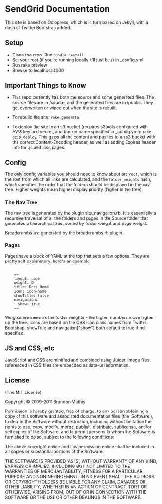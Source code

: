 # SendGrid Documentation

This site is based on Octopress, which is in turn based on Jekyll, with a dash of Twitter Bootstrap added.

## Setup

* Clone the repo. Run <code>bundle install</code>.
* Set your root (if you're running locally it'll just be /) in _config.yml
* Run rake preview
* Browse to localhost:4000

## Important Things to Know

* This repo currently has both the source and some generated files. The source files are in  /source, and the generated files are in /public. They get overwritten or wiped out when the site is rebuilt.

* To rebuild the site: <code>rake generate</code>

* To deploy the site to an s3 bucket (requires s3tools configured with AWS key and secret, and bucket name specified in _config.yml): <code>rake gzip_deploy</code>. This gzips all the content and pushes to an s3 bucket with the correct Content-Encoding header, as well as adding Expires header info for .js and .css pages.

## Config

The only config variables you should need to know about are <code>root</code>, which is the root from which all links are calculated, and the <code>folder_weights</code> hash, which specifies the order that the folders should be displayed in the nav tree. Higher weights mean higher display priority (higher in the tree).

### The Nav Tree

The nav tree is generated by the plugin site_navigation.rb. It is essentially a recursive traversal of all the folders and pages in the Source folder that generates a hierarchical tree, sorted by folder weight and page weight.

Breadcrumbs are generated by the breadcrumbs.rb plugin.

### Pages

Pages have a block of YAML at the top that sets a few options. They are pretty self explanatory; here's an example

<code>
	---
	layout: page
	weight: 0
	title: Docs Home
	icon: icon-home
	showTitle: false
	navigation:
	  show: true
	---
</code>

Weights are same as the folder weights - the higher numbers move higher up the tree. Icons are based on the CSS icon class names from Twitter Bootstrap. showTitle and navigation["show"] both default to true if not specified.

## JS and CSS, etc
JavaScript and CSS are minified and combined using Juicer. Image files referenced in CSS files are embedded as data-uri information. 

## License
(The MIT License)

Copyright © 2009-2011 Brandon Mathis

Permission is hereby granted, free of charge, to any person obtaining a copy of this software and associated documentation files (the ‘Software’), to deal in the Software without restriction, including without limitation the rights to use, copy, modify, merge, publish, distribute, sublicense, and/or sell copies of the Software, and to permit persons to whom the Software is furnished to do so, subject to the following conditions:

The above copyright notice and this permission notice shall be included in all copies or substantial portions of the Software.

THE SOFTWARE IS PROVIDED ‘AS IS’, WITHOUT WARRANTY OF ANY KIND, EXPRESS OR IMPLIED, INCLUDING BUT NOT LIMITED TO THE WARRANTIES OF MERCHANTABILITY, FITNESS FOR A PARTICULAR PURPOSE AND NONINFRINGEMENT. IN NO EVENT SHALL THE AUTHORS OR COPYRIGHT HOLDERS BE LIABLE FOR ANY CLAIM, DAMAGES OR OTHER LIABILITY, WHETHER IN AN ACTION OF CONTRACT, TORT OR OTHERWISE, ARISING FROM, OUT OF OR IN CONNECTION WITH THE SOFTWARE OR THE USE OR OTHER DEALINGS IN THE SOFTWARE.